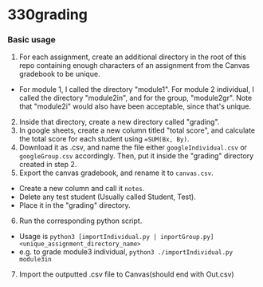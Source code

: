 # 330grading

### Basic usage

1. For each assignment, create an additional directory in the root of this repo containing enough characters of an assignment from the Canvas gradebook to be unique.
  * For module 1, I called the directory "module1". For module 2 individual, I called the directory "module2in", and for the group, "module2gr". Note that "module2i" would also have been acceptable, since that's unique.
2. Inside that directory, create a new directory called "grading".
3. In google sheets, create a new column titled "total score", and calculate the total score for each student using `=SUM(Bx, By)`.
4. Download it as .csv, and name the file either `googleIndividual.csv` or `googleGroup.csv` accordingly. Then, put it inside the "grading" directory created in step 2.
5. Export the canvas gradebook, and rename it to `canvas.csv`.
  * Create a new column and call it `notes`.
  * Delete any test student (Usually called Student, Test).
  * Place it in the "grading" directory.
6. Run the corresponding python script.
  * Usage is `python3 [importIndividual.py | inportGroup.py] <unique_assignment_directory_name>`
  * e.g. to grade module3 individual, `python3 ./importIndividual.py module3in`
7. Import the outputted .csv file to Canvas(should end with Out.csv)
 
